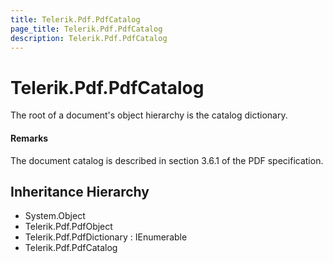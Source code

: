 ```yaml
---
title: Telerik.Pdf.PdfCatalog
page_title: Telerik.Pdf.PdfCatalog
description: Telerik.Pdf.PdfCatalog
---
```


# Telerik.Pdf.PdfCatalog

The root of a document's object hierarchy is the catalog dictionary.

#### Remarks
The document catalog is described in section 3.6.1 of the PDF specification.

## Inheritance Hierarchy

* System.Object
* Telerik.Pdf.PdfObject
* Telerik.Pdf.PdfDictionary : IEnumerable
* Telerik.Pdf.PdfCatalog

